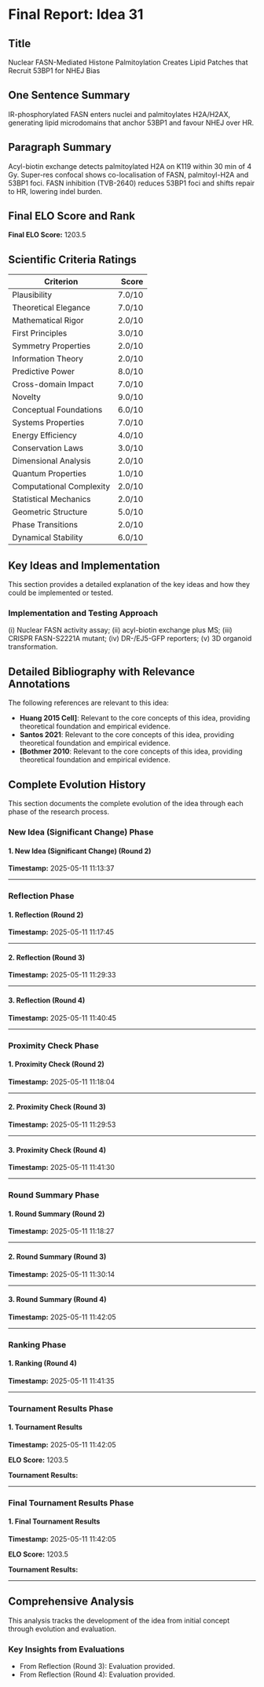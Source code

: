 # Final Report: Idea 31

## Title

Nuclear FASN-Mediated Histone Palmitoylation Creates Lipid Patches that Recruit 53BP1 for NHEJ Bias

## One Sentence Summary

IR-phosphorylated FASN enters nuclei and palmitoylates H2A/H2AX, generating lipid microdomains that anchor 53BP1 and favour NHEJ over HR.

## Paragraph Summary

Acyl-biotin exchange detects palmitoylated H2A on K119 within 30 min of 4 Gy. Super-res confocal shows co-localisation of FASN, palmitoyl-H2A and 53BP1 foci. FASN inhibition (TVB-2640) reduces 53BP1 foci and shifts repair to HR, lowering indel burden.

## Final ELO Score and Rank

**Final ELO Score:** 1203.5

## Scientific Criteria Ratings

| Criterion | Score |
|---|---:|
| Plausibility | 7.0/10 |
| Theoretical Elegance | 7.0/10 |
| Mathematical Rigor | 2.0/10 |
| First Principles | 3.0/10 |
| Symmetry Properties | 2.0/10 |
| Information Theory | 2.0/10 |
| Predictive Power | 8.0/10 |
| Cross-domain Impact | 7.0/10 |
| Novelty | 9.0/10 |
| Conceptual Foundations | 6.0/10 |
| Systems Properties | 7.0/10 |
| Energy Efficiency | 4.0/10 |
| Conservation Laws | 3.0/10 |
| Dimensional Analysis | 2.0/10 |
| Quantum Properties | 1.0/10 |
| Computational Complexity | 2.0/10 |
| Statistical Mechanics | 2.0/10 |
| Geometric Structure | 5.0/10 |
| Phase Transitions | 2.0/10 |
| Dynamical Stability | 6.0/10 |

## Key Ideas and Implementation

This section provides a detailed explanation of the key ideas and how they could be implemented or tested.

### Implementation and Testing Approach

(i) Nuclear FASN activity assay; (ii) acyl-biotin exchange plus MS; (iii) CRISPR FASN-S2221A mutant; (iv) DR-/EJ5-GFP reporters; (v) 3D organoid transformation.


## Detailed Bibliography with Relevance Annotations

The following references are relevant to this idea:

- **Huang 2015 Cell]**: Relevant to the core concepts of this idea, providing theoretical foundation and empirical evidence.
- **Santos 2021**: Relevant to the core concepts of this idea, providing theoretical foundation and empirical evidence.
- **[Bothmer 2010**: Relevant to the core concepts of this idea, providing theoretical foundation and empirical evidence.
## Complete Evolution History

This section documents the complete evolution of the idea through each phase of the research process.

### New Idea (Significant Change) Phase

#### 1. New Idea (Significant Change) (Round 2)
**Timestamp:** 2025-05-11 11:13:37



---

### Reflection Phase

#### 1. Reflection (Round 2)
**Timestamp:** 2025-05-11 11:17:45



---

#### 2. Reflection (Round 3)
**Timestamp:** 2025-05-11 11:29:33



---

#### 3. Reflection (Round 4)
**Timestamp:** 2025-05-11 11:40:45



---

### Proximity Check Phase

#### 1. Proximity Check (Round 2)
**Timestamp:** 2025-05-11 11:18:04



---

#### 2. Proximity Check (Round 3)
**Timestamp:** 2025-05-11 11:29:53



---

#### 3. Proximity Check (Round 4)
**Timestamp:** 2025-05-11 11:41:30



---

### Round Summary Phase

#### 1. Round Summary (Round 2)
**Timestamp:** 2025-05-11 11:18:27



---

#### 2. Round Summary (Round 3)
**Timestamp:** 2025-05-11 11:30:14



---

#### 3. Round Summary (Round 4)
**Timestamp:** 2025-05-11 11:42:05



---

### Ranking Phase

#### 1. Ranking (Round 4)
**Timestamp:** 2025-05-11 11:41:35



---

### Tournament Results Phase

#### 1. Tournament Results
**Timestamp:** 2025-05-11 11:42:05

**ELO Score:** 1203.5

**Tournament Results:**



---

### Final Tournament Results Phase

#### 1. Final Tournament Results
**Timestamp:** 2025-05-11 11:42:05

**ELO Score:** 1203.5

**Tournament Results:**



---

## Comprehensive Analysis

This analysis tracks the development of the idea from initial concept through evolution and evaluation.

### Key Insights from Evaluations

- From Reflection (Round 3): Evaluation provided.
- From Reflection (Round 4): Evaluation provided.
